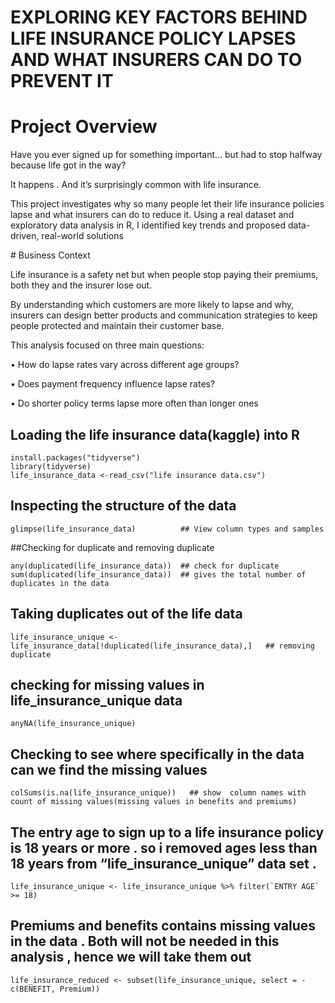 # EXPLORING KEY FACTORS BEHIND LIFE INSURANCE POLICY LAPSES AND WHAT INSURERS CAN DO TO PREVENT IT

# Project Overview
Have you ever signed up for something important… but had to stop halfway because life got in the way?

It happens . And it’s surprisingly common with life insurance.

This project investigates why so many people let their life insurance policies lapse and what insurers can do to reduce it. Using a real dataset and exploratory data analysis in R, I identified key trends and proposed data-driven, real-world solutions

#️ Business Context

Life insurance is a safety net but when people stop paying their premiums, both they and the insurer lose out.

By understanding which customers are more likely to lapse and why, insurers can design better products and communication strategies to keep people protected and maintain their customer base.

This analysis focused on three main questions:

• How do lapse rates vary across different age groups?

• Does payment frequency influence lapse rates?

• Do shorter policy terms lapse more often than longer ones



## Loading the life insurance data(kaggle) into R
```{r}
install.packages("tidyverse")
library(tidyverse)
life_insurance_data <-read_csv("life insurance data.csv")
```
## Inspecting the structure of the data
```{r}
glimpse(life_insurance_data)          ## View column types and samples     
```

##Checking for duplicate and removing duplicate
```{r}
any(duplicated(life_insurance_data))  ## check for duplicate
sum(duplicated(life_insurance_data))  ## gives the total number of duplicates in the data 
```

## Taking duplicates out of the life data 
```{r}
life_insurance_unique <-life_insurance_data[!duplicated(life_insurance_data),]   ## removing duplicate
```
## checking for missing values in life_insurance_unique data
```{r}
anyNA(life_insurance_unique)
```
## Checking to see where specifically in the data can we find the missing values 
```{r}
colSums(is.na(life_insurance_unique))   ## show  column names with count of missing values(missing values in benefits and premiums)
```

## The entry age to sign up to a life insurance policy is 18 years or more . so i removed ages less than 18 years from “life_insurance_unique” data set . 
```{r}
life_insurance_unique <- life_insurance_unique %>% filter(`ENTRY AGE` >= 18)
```


## Premiums and benefits contains missing values in the data .  Both  will  not be needed in this analysis  , hence we will take them  out 
```{r}
life_insurance_reduced <- subset(life_insurance_unique, select = -c(BENEFIT, Premium))
```




